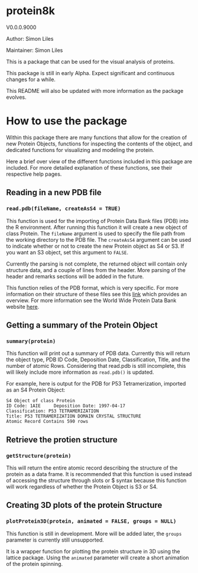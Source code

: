 # protein8k
V0.0.0.9000

Author: Simon Liles

Maintainer: Simon Liles

This is a package that can be used for the visual analysis of proteins. 

This package is still in early Alpha. Expect significant and continuous changes for a while.

This README will also be updated with more information as the package evolves. 

# How to use the package
Within this package there are many functions that allow for the creation of new Protein Objects, functions for inspecting the contents of the object, and dedicated functions for visualizing and modeling the protein. 

Here a brief over view of the different functions included in this package are included. For more detailed explanation of these functions, see their respective help pages. 

## Reading in a new PDB file
### `read.pdb(fileName, createAsS4 = TRUE)`
This function is used for the importing of Protein Data Bank files (PDB) into the R environment. After running this function it will create a new object of class Protein. The `fileName` argument is used to specify the file path from the working directory to the PDB file. The `createAsS4` argument can be used to indicate whether or not to create the new Protein object as S4 or S3. If you want an S3 object, set this argument to `FALSE`. 

Currently the parsing is not complete, the returned object will contain only structure data, and a couple of lines from the header. More parsing of the header and remarks sections will be added in the future. 

This function relies of the PDB format, which is very specific. For more information on their structure of these files see this [link](https://www.cgl.ucsf.edu/chimera/docs/UsersGuide/tutorials/pdbintro.html) which provides an overview. For more information see the World Wide Protein Data Bank website [here](https://www.wwpdb.org/documentation/file-format).

## Getting a summary of the Protein Object
### `summary(protein)`
This function will print out a summary of PDB data. Currently this will return the object type, PDB ID Code, Deposition Date, Classification, Title, and the number of atomic Rows. Considering that read.pdb is still incomplete, this will likely include more information as `read.pdb()` is updated. 

For example, here is output for the PDB for P53 Tetramerization, imported as an S4 Protein Object:

```{plaintext}
S4 Object of class Protein
ID Code: 1AIE     Deposition Date: 1997-04-17 
Classification: P53 TETRAMERIZATION                      
Title: P53 TETRAMERIZATION DOMAIN CRYSTAL STRUCTURE 
Atomic Record Contains 590 rows
```

## Retrieve the protien structure
### `getStructure(protein)`
This will return the entire atomic record describing the structure of the protein as a data frame. It is recommended that this function is used instead of accessing the structure through slots or $ syntax because this function will work regardless of whether the Protein Object is S3 or S4. 

## Creating 3D plots of the protein Structure
### `plotProtein3D(protein, animated = FALSE, groups = NULL)`
This function is still in development. More will be added later, the `groups` parameter is currently still unsupported. 

It is a wrapper function for plotting the protein structure in 3D using the lattice package. Using the `animated` parameter will create a short animation of the protein spinning. 


